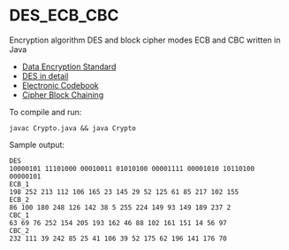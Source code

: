 # DES_ECB_CBC

Encryption algorithm DES and block cipher modes ECB and CBC written in Java

* [Data Encryption Standard](https://en.wikipedia.org/wiki/Data_Encryption_Standard)
* [DES in detail](https://www.memresearch.org/grabbe/des.htm)
* [Electronic Codebook](https://en.wikipedia.org/wiki/Block_cipher_mode_of_operation#ECB)
* [Cipher Block Chaining](https://en.wikipedia.org/wiki/Block_cipher_mode_of_operation#CBC)

To compile and run:
```
javac Crypto.java && java Crypto
```     

Sample output:
```
DES
10000101 11101000 00010011 01010100 00001111 00001010 10110100 00000101
ECB_1
198 252 213 112 106 165 23 145 29 52 125 61 85 217 102 155
ECB_2
86 100 180 248 126 142 38 5 255 224 149 93 149 189 237 2
CBC_1
63 69 76 252 154 205 193 162 46 88 102 161 151 14 56 97
CBC_2
232 111 39 242 85 25 41 106 39 52 175 62 196 141 176 70
```
